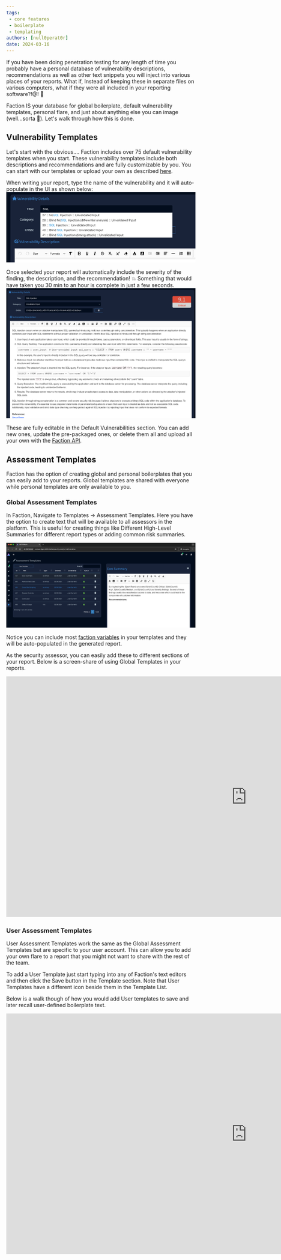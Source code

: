 ```yaml
---
tags: 
 - core features
 - boilerplate
 - templating
authors: [null0perat0r]
date: 2024-03-16
---
```


If you have been doing penetration testing for any length of time you probably have a personal database of vulnerability descriptions, recommendations as well as other text snippets you will inject into various places of your reports. What if, Instead of keeping these in separate files on various computers, what if they were all included in your reporting software?!@! 🤯

Faction IS your database for global boilerplate, default vulnerability templates, personal flare, and just about anything else you can image (well...sorta 🤔). Let's walk through how this is done.
<!-- more -->
## Vulnerability Templates
Let's start with the obvious.... Faction includes over 75 default vulnerability templates when you start. These vulnerability templates include both descriptions and recommendations and are fully customizable by you. You can start with our templates or upload your own as described [here](/Importing%20Your%20Vulnerability%20Templates%20Via%20the%20API/).

When writing your report, type the name of the vulnerability and it will auto-populate in the UI as shown below:
![](/files/Pasted%20image%2020240316111751.png)

Once selected your report will automatically include the severity of the finding, the description, and the recommendation! 💥 Something that would have taken you 30 min to an hour is complete in just a few seconds.
![](/files/Pasted%20image%2020240316112114.png)

These are fully editable in the Default Vulnerabilities section. You can add new ones, update the pre-packaged ones, or delete them all and upload all your own with the [Faction API](/Importing%20Your%20Vulnerability%20Templates%20Via%20the%20API/).

## Assessment Templates
Faction has the option of creating global and personal boilerplates that you can easily add to your reports. Global templates are shared with everyone while personal templates are only available to you. 

### Global Assessment Templates
In Faction, Navigate to Templates -> Assessment Templates. Here you have the option to create text that will be available to all assessors in the platform. This is useful for creating things like Different High-Level Summaries for different report types or adding common risk summaries. 

![](/files/Pasted%20image%2020240316113341.png)

Notice you can include most [faction variables](/Custom%20Security%20Report%20Templates/) in your templates and they will be auto-populated in the generated report. 

As the security assessor, you can easily add these to different sections of your report. Below is a screen-share of using Global Templates in your reports. 

<iframe width="1280" height="641" src="https://www.youtube.com/embed/uucCzTkTfCk?hd=1" title="Using Global Templates in PenTesting Reprots" frameborder="0" allow="accelerometer; autoplay; clipboard-write; encrypted-media; gyroscope; picture-in-picture; web-share" allowfullscreen></iframe>

### User Assessment Templates
User Assessment Templates work the same as the Global Assessment Templates but are specific to your user account. This can allow you to add your own flare to a report that you might not want to share with the rest of the team. 

To add a User Template just start typing into any of Faction's text editors and then click the Save button in the Template section. Note that User Templates have a different icon beside them in the Template List. 

Below is a walk though of how you would add User templates to save and later recall user-defined boilerplate text.  

<iframe width="1280" height="641" src="https://www.youtube.com/embed/pMrvDNscN80?hd=1" title="Using User Defined Templates in PenTesting Reports" frameborder="0" allow="accelerometer; autoplay; clipboard-write; encrypted-media; gyroscope; picture-in-picture; web-share" allowfullscreen></iframe>